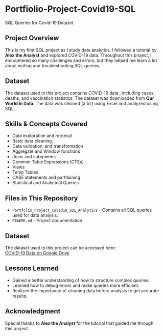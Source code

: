 # Portfiolio-Project-Covid19-SQL
SQL Queries for Covid-19 Dataset

## Project Overview
This is my first SQL project as I study data analytics. I followed a tutorial by **Alex the Analyst** and explored COVID-19 data. Throughout this project, I encountered so many challenges and errors, but they helped me learn a lot about writing and troubleshooting SQL queries.

## Dataset
The dataset used in this project contains COVID-19 data , including cases, deaths, and vaccination statistics. The dataset was downloaded from **Our World In Data**. The data was cleaned (a bit) using Excel and analyzed using SQL.

## Skills & Concepts Covered
- Data exploration and retrieval
- Basic data cleaning,
- Data validation, and transformation
- Aggregate and Window functions 
- Joins and subqueries
- Common Table Expressions (CTEs)
- Views
- Temp Tables
- CASE statements and partitioning
- Statistical and Analytical Queries

## Files in This Repository
- `Portfolio_Project_Covid19_SQL_Analytics` - Contains all SQL queries used for data analysis.
- `README.md` - Project documentation.

## Dataset  
The dataset used in this project can be accessed here:  
[COVID-19 Data on Google Drive](https://drive.google.com/drive/folders/15GZ661HdK-UlaUswSL_ZibOUuP7se6uQ?usp=sharing)  

## Lessons Learned
- Gained a better understanding of how to structure complex queries.
- Learned how to debug errors and make queries more efficient.
- Realized the importance of cleaning data before analysis to get accurate results.

## Acknowledgment
Special thanks to **Alex the Analyst** for the tutorial that guided me through this project.



